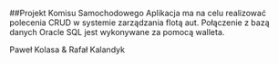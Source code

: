##Projekt Komisu Samochodowego
Aplikacja ma na celu realizować polecenia CRUD w systemie zarządzania flotą aut.
Połączenie z bazą danych Oracle SQL jest wykonywane za pomocą walleta.

Paweł Kolasa & Rafał Kalandyk